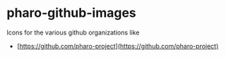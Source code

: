 # pharo-github-images
Icons for the various github organizations like

 - [https://github.com/pharo-project](https://github.com/pharo-project)
